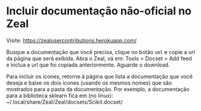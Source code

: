 # Incluir documentação não-oficial no Zeal

Visite: https://zealusercontributions.herokuapp.com/

Busque a documentação que você precisa, clique no botão `xml` e copie a url da página que será exibida. Abra o Zeal, vá em: Tools > Docset > Add feed e inclua a url que foi copiada anteriormente. Aguarde o download.

Para incluir os ícones, retorne à página que lista a documentação que você deseja e baixe os dois ícones (usando os mesmos nomes) que são mostrados para a pasta da documentação. Por exemplo, a documentação para a biblioteca sklearn fica em (no linux): ~/.local/share/Zeal/Zeal/docsets/Scikit.docset/
